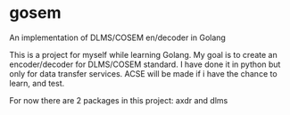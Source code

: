 # gosem

An implementation of DLMS/COSEM en/decoder in Golang

This is a project for myself while learning Golang.
My goal is to create an encoder/decoder for DLMS/COSEM standard. I have done it in python but only for data transfer services. ACSE will be made if i have the chance to learn, and test.

For now there are 2 packages in this project: axdr and dlms
